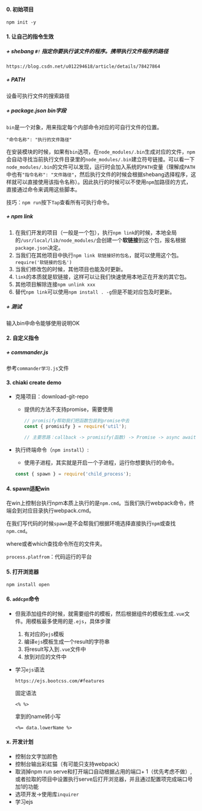 #### 0. 初始项目

`npm init -y`

#### 1. 让自己的指令生效

##### + shebang `#!` 指定你要执行该文件的程序。携带执行文件程序的路径

```http
https://blog.csdn.net/u012294618/article/details/78427864
```

##### + PATH 

设备可执行文件的搜索路径

##### + package.json bin字段

`bin`是一个对象，用来指定每个内部命令对应的可自行文件的位置。

`"命令名称": "执行的文件路径"`

在安装模块的时候，如果有`bin`选项，在`node_modules/.bin`生成对应的文件，`npm`会自动寻找当前执行文件目录里的`node_modules/.bin`建立符号链接。可以看一下`node_modules/.bin`的文件可以发现，运行时会加入系统的`PATH`变量（理解成`PATH`中也有`"指令名称": "文件路径"`，然后执行文件的时候会根据shebang选择程序，这样就可以直接使用该指令名称）。因此执行的时候可以不使用`npm`加路径的方式，直接通过命令来调用这些脚本。

技巧：`npm run`按下`Tap`查看所有可执行命令。

##### + npm link

1. 在我们开发的项目（一般是一个包），执行`npm link`的时候，本地全局的`/usr/local/lib/node_modules/`会创建一个**软链接**到这个包，报名根据`package.json`决定。
2. 当我们在其他项目中执行`npm link 软链接好的包名`，就可以使用这个包。`require('软链接的包名')`
3. 当我们修改包的时候，其他项目也能及时更新。
4. `link`的本质就是软链接，这样可以让我们快速使用本地正在开发的其它包。
5. 其他项目解除连接`npm unlink xxx`
6. 替代`npm link`可以使用`npm install . -g`但是不能对应包及时更新。

##### + 测试

输入bin中命令能够使用说明OK

#### 2. 自定义指令

##### + commander.js

参考`commander学习.js`文件

#### 3. chiaki create demo

+ 克隆项目：download-git-repo

  + 提供的方法不支持promise，需要使用

    ```js
    // promisify帮助我们把函数包装到promise中去
    const { promisify } = require('util');
    ```

    ```js
    // 主要思路：callback -> promisify(函数) -> Promise -> async await
    ```

+ 执行终端命令（`npm install`）:

  + 使用子进程，其实就是开启一个子进程，运行你想要执行的命令。

  ```js
  const { spawn } = require('child_process');
  
  ```


#### 4. spawn适配win

在win上控制台执行npm本质上执行的是`npm.cmd`。当我们执行webpack命令，终端会到对应目录执行webpack.cmd。

在我们写代码的时候`spawn`是不会帮我们根据环境选择直接执行`npm`或查找`npm.cmd`。

where或者which查找命令所在的文件夹。

`process.platfrom`：代码运行的平台

#### 5. 打开浏览器

`npm install open`

#### 6. `addcpn`命令

+ 但我添加组件的时候，就需要组件的模板，然后根据组件的模板生成`.vue`文件。用模板最多使用的是`.ejs`，具体步骤
  1. 有对应的`ejs`模板
  2. 编译`ejs`模板生成一个result的字符串
  3. 将result写入到`.vue`文件中
  4. 放到对应的文件中

+ 学习`ejs`语法

  ```http
  https://ejs.bootcss.com/#features
  
  ```

  固定语法

  ```ejs
  <% %>
  ```

  拿到的name转小写

  ```ejs
  <%= data.lowerName %>
  ```

  





#### x. 开发计划

+ 控制台文字加颜色
+ 控制台输出彩虹猫（有可能只支持webpack）
+ 取消掉npm run serve和打开端口自动根据占用的端口+ 1（优先考虑不做）,或者拉取的项目中设置执行serve后打开浏览器，并且通过配置项完成端口号加1的功能
+ 选项开发->使用库`inquirer`
+ 学习ejs





